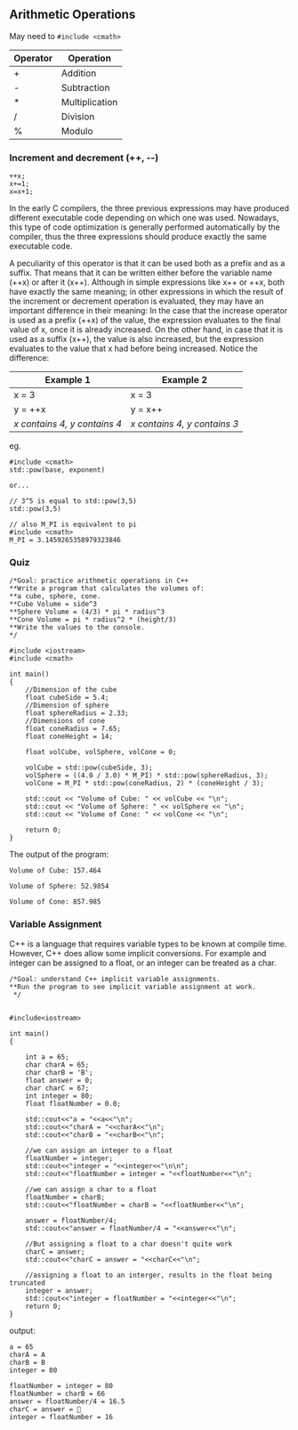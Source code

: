 ## Arithmetic Operations

May need to `#include <cmath>`

| Operator | Operation |
|---|---|
| + | Addition |
| - | Subtraction |
| * | Multiplication |
| / | Division |
| % | Modulo |

### Increment and decrement (++, --)
```
++x;
x+=1;
x=x+1;
```
In the early C compilers, the three previous expressions may have produced different executable code depending on which one was used. Nowadays, this type of code optimization is generally performed automatically by the compiler, thus the three expressions should produce exactly the same executable code.

A peculiarity of this operator is that it can be used both as a prefix and as a suffix. That means that it can be written either before the variable name (++x) or after it (x++). Although in simple expressions like x++ or ++x, both have exactly the same meaning; in other expressions in which the result of the increment or decrement operation is evaluated, they may have an important difference in their meaning: In the case that the increase operator is used as a prefix (++x) of the value, the expression evaluates to the final value of x, once it is already increased. On the other hand, in case that it is used as a suffix (x++), the value is also increased, but the expression evaluates to the value that x had before being increased. Notice the difference:

| Example 1 | Example 2 |
|---|---|
| x = 3 | x = 3 |
| y = ++x | y = x++ |
| _x contains 4, y contains 4_ | _x contains 4, y contains 3_ |

eg.
```
#include <cmath>
std::pow(base, exponent)

or...

// 3^5 is equal to std::pow(3,5)
std::pow(3,5)

// also M_PI is equivalent to pi
#include <cmath>
M_PI = 3.1459265358979323846
```

### Quiz
```
/*Goal: practice arithmetic operations in C++
**Write a program that calculates the volumes of:
**a cube, sphere, cone.
**Cube Volume = side^3
**Sphere Volume = (4/3) * pi * radius^3
**Cone Volume = pi * radius^2 * (height/3)
**Write the values to the console.
*/

#include <iostream>
#include <cmath>

int main()
{
    //Dimension of the cube
    float cubeSide = 5.4;
    //Dimension of sphere
    float sphereRadius = 2.33;
    //Dimensions of cone
    float coneRadius = 7.65;
    float coneHeight = 14;

    float volCube, volSphere, volCone = 0;

    volCube = std::pow(cubeSide, 3);
    volSphere = ((4.0 / 3.0) * M_PI) * std::pow(sphereRadius, 3);
    volCone = M_PI * std::pow(coneRadius, 2) * (coneHeight / 3);

    std::cout << "Volume of Cube: " << volCube << "\n";
    std::cout << "Volume of Sphere: " << volSphere << "\n";    
    std::cout << "Volume of Cone: " << volCone << "\n";

    return 0;
}
```

The output of the program:

```
Volume of Cube: 157.464

Volume of Sphere: 52.9854

Volume of Cone: 857.985
```


### Variable Assignment
C++ is a language that requires variable types to be known at compile time. However, C++ does allow some implicit conversions. For example and integer can be assigned to a float, or an integer can be treated as a char.

```
/*Goal: understand C++ implicit variable assignments.
**Run the program to see implicit variable assignment at work.
 */


#include<iostream>

int main()
{

    int a = 65;
    char charA = 65;
    char charB = 'B';
    float answer = 0;
    char charC = 67;
    int integer = 80;
    float floatNumber = 0.0;

    std::cout<<"a = "<<a<<"\n";
    std::cout<<"charA = "<<charA<<"\n";
    std::cout<<"charB = "<<charB<<"\n";

    //we can assign an integer to a float
    floatNumber = integer;
    std::cout<<"integer = "<<integer<<"\n\n";
    std::cout<<"floatNumber = integer = "<<floatNumber<<"\n";

    //we can assign a char to a float
    floatNumber = charB;
    std::cout<<"floatNumber = charB = "<<floatNumber<<"\n";  

    answer = floatNumber/4;
    std::cout<<"answer = floatNumber/4 = "<<answer<<"\n";

    //But assigning a float to a char doesn't quite work
    charC = answer;
    std::cout<<"charC = answer = "<<charC<<"\n";

    //assigning a float to an interger, results in the float being truncated
    integer = answer;
    std::cout<<"integer = floatNumber = "<<integer<<"\n";   
    return 0;
}
```

output:
```
a = 65
charA = A
charB = B
integer = 80

floatNumber = integer = 80
floatNumber = charB = 66
answer = floatNumber/4 = 16.5
charC = answer = 
integer = floatNumber = 16
```
